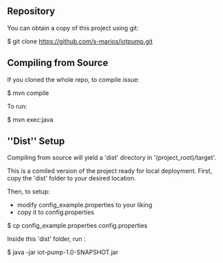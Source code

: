 Repository
----------

You can obtain a copy of this project using git:

$ git clone https://github.com/s-marios/iotpump.git

Compiling from Source
---------------------

If you cloned the whole repo, to compile issue:

$ mvn compile

To run:

$ mvn exec:java

''Dist'' Setup
--------------

Compiling from source will yield a 'dist' directory in '(project_root)/target'.

This is a comiled version of the project ready for local deployment. First, copy the 'dist' folder to your desired location.

Then, to setup:

* modify config_example.properties to your liking
* copy it to config.properties

$ cp config_example.properties config.properties

Inside this 'dist' folder, run :

$ java -jar iot-pump-1.0-SNAPSHOT.jar
